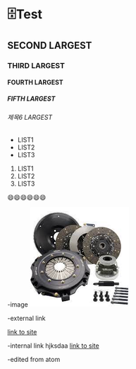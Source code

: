 # 🗄️Test
## SECOND LARGEST
### THIRD LARGEST
#### FOURTH LARGEST
##### FIFTH LARGEST
###### 제목6 LARGEST

- LIST1
- LIST2
- LIST3

1. LIST1
2. LIST2
3. LIST3

:smile::smile::smile::smile::smile::smile:

-image
![This is clutch(시각장애자를 위한 설명)](./images/clutch.jpeg)

-external link

[link to site](https://www.google.com/search?q=clutch&sxsrf=AOaemvICWqXkE9B7sIoxEvqvWi2hL1GaKw:1637580610692&source=lnms&tbm=isch&sa=X&ved=2ahUKEwi6_tyU76v0AhWK32EKHSdYABoQ_AUoAXoECAEQAw&biw=1853&bih=948&dpr=1#imgrc=DNxJPe4nnPI2NM)

-internal link
hjksdaa
[link to site](./images/clutch.jpeg)

-edited from atom

